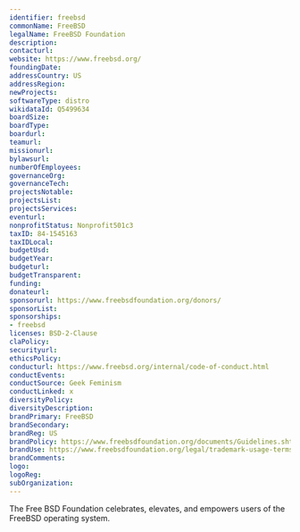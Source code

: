 ```yaml
---
identifier: freebsd
commonName: FreeBSD
legalName: FreeBSD Foundation
description:
contacturl:
website: https://www.freebsd.org/
foundingDate:
addressCountry: US
addressRegion:
newProjects:
softwareType: distro
wikidataId: Q5499634
boardSize:
boardType:
boardurl:
teamurl:
missionurl:
bylawsurl:
numberOfEmployees:
governanceOrg:
governanceTech:
projectsNotable:
projectsList:
projectsServices:
eventurl:
nonprofitStatus: Nonprofit501c3
taxID: 84-1545163
taxIDLocal:
budgetUsd:
budgetYear:
budgeturl:
budgetTransparent:
funding:
donateurl:
sponsorurl: https://www.freebsdfoundation.org/donors/
sponsorList:
sponsorships:
- freebsd
licenses: BSD-2-Clause
claPolicy:
securityurl:
ethicsPolicy:
conducturl: https://www.freebsd.org/internal/code-of-conduct.html
conductEvents:
conductSource: Geek Feminism
conductLinked: x
diversityPolicy:
diversityDescription:
brandPrimary: FreeBSD
brandSecondary:
brandReg: US
brandPolicy: https://www.freebsdfoundation.org/documents/Guidelines.shtml
brandUse: https://www.freebsdfoundation.org/legal/trademark-usage-terms-and-conditions/
brandComments:
logo:
logoReg:
subOrganization:
---
```


The Free BSD Foundation celebrates, elevates, and empowers users of the FreeBSD operating system.
